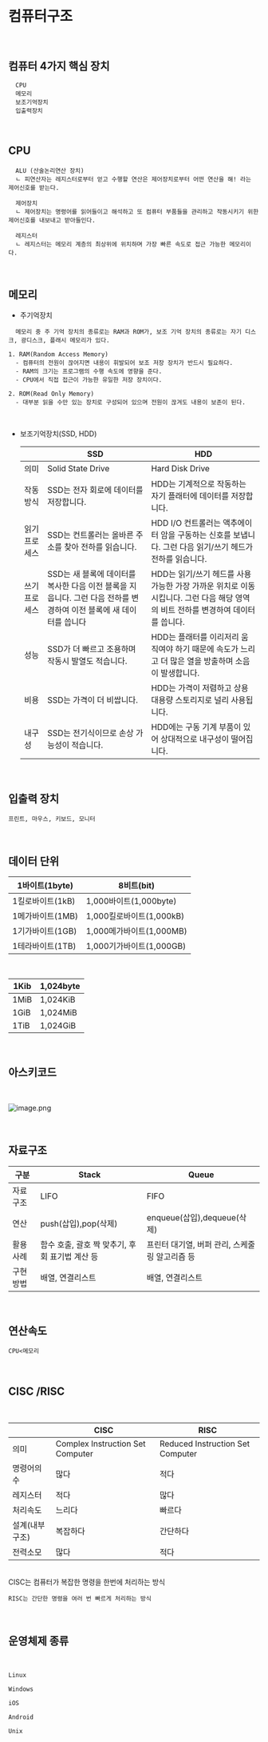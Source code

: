 # 컴퓨터구조
<br>

## 컴퓨터 4가지 핵심 장치
```
  CPU
  메모리
  보조기억장치
  입출력장치
```
<br>


 ## CPU
```
  ALU (산술논리연산 장치)
  ㄴ 피연산자는 레지스터로부터 얻고 수행할 연산은 제어장치로부터 어떤 연산을 해! 라는 제어신호를 받는다.

  제어장치
  ㄴ 제어장치는 명령어를 읽어들이고 해석하고 또 컴퓨터 부품들을 관리하고 작동시키기 위한 제어신호를 내보내고 받아들인다.

  레지스터
  ㄴ 레지스터는 메모리 계층의 최상위에 위치하며 가장 빠른 속도로 접근 가능한 메모리이다.
``` 
<br>

## 메모리
- 주기억장치
```
  메모리 중 주 기억 장치의 종류로는 RAM과 ROM가, 보조 기억 장치의 종류로는 자기 디스크, 광디스크, 플래시 메모리가 있다.

1. RAM(Random Access Memory)
  - 컴퓨터의 전원이 끊어지면 내용이 휘발되어 보조 저장 장치가 반드시 필요하다.
  - RAM의 크기는 프로그램의 수행 속도에 영향을 준다.
  - CPU에서 직접 접근이 가능한 유일한 저장 장치이다.
  
2. ROM(Read Only Memory)
  - 대부분 읽을 수만 있는 장치로 구성되어 있으며 전원이 끊겨도 내용이 보존이 된다. 
```
<br>

- 보조기억장치(SSD, HDD)

    | |SSD | HDD |
    |--- | --- | --- |
    |의미|Solid State Drive| Hard Disk Drive|
    |작동방식|SSD는 전자 회로에 데이터를 저장합니다.|HDD는 기계적으로 작동하는 자기 플래터에 데이터를 저장합니다.|
    |읽기 프로세스|SSD는 컨트롤러는 올바른 주소를 찾아 전하를 읽습니다.|HDD I/O 컨트롤러는 액추에이터 암을 구동하는 신호를 보냅니다. 그런 다음 읽기/쓰기 헤드가 전하를 읽습니다.|
    |쓰기 프로세스|SSD는 새 블록에 데이터를 복사한 다음 이전 블록을 지웁니다. 그런 다음 전하를 변경하여 이전 블록에 새 데이터를 씁니다|HDD는 읽기/쓰기 헤드를 사용 가능한 가장 가까운 위치로 이동시킵니다. 그런 다음 해당 영역의 비트 전하를 변경하여 데이터를 씁니다.|
    |성능|SSD가 더 빠르고 조용하며 작동시 발열도 적습니다.|HDD는 플래터를 이리저리 움직여야 하기 때문에 속도가 느리고 더 많은 열을 방출하며 소음이 발생합니다.|
    |비용|SSD는 가격이 더 비쌉니다.|HDD는 가격이 저렴하고 상용 대용량 스토리지로 널리 사용됩니다.|
    |내구성|SSD는 전기식이므로 손상 가능성이 적습니다.|HDD에는 구동 기계 부품이 있어 상대적으로 내구성이 떨어집니다.|



<br>

## 입출력 장치
    프린트, 마우스, 키보드, 모니터

    

<br>

## 데이터 단위

| 1바이트(1byte) | 8비트(bit) |
| --- | --- |
| 1킬로바이트(1kB) | 1,000바이트(1,000byte) |
| 1메가바이트(1MB) | 1,000킬로바이트(1,000kB)|
| 1기가바이트(1GB) | 1,000메가바이트(1,000MB)|
| 1테라바이트(1TB) | 1,000기가바이트(1,000GB)|
<br>

|1Kib|1,024byte|
| --- | ---|
|1MiB|1,024KiB|
|1GiB|1,024MiB|
|1TiB|1,024GiB|
<br>

## 아스키코드
<br/>

![image.png](https://i.namu.wiki/i/5xqkq2BMTn6RooPic9ktUqakolnvwKJMNoDrOihRvT7_913OTL3RyTZp2FSyd0lf1Z7La1BVV2PkqA3FTcGyxy_hSfKFCbDLBpurwzA3syAt80L4E7-tMJAa_vWwD-ANhiHUQmONqO48ZfzfqBaqkg.gif)

<br/>

## 자료구조
|구분|Stack|Queue|
|--- | --- | --- |
|자료구조|LIFO|FIFO|
|연산|push(삽입),pop(삭제)|enqueue(삽입),dequeue(삭제)|
|활용 사례|함수 호출, 괄호 짝 맞추기, 후회 표기법 계산 등|프린터 대기열, 버퍼 관리, 스케줄링 알고리즘 등|
|구현방법|배열, 연결리스트|배열, 연결리스트|
<br>

## 연산속도
    CPU<메모리
<br>

## CISC /RISC
<br>

||CISC|RISC|
| --- | --- | --- |
|의미|Complex Instruction Set Computer|Reduced Instruction Set Computer|
|명령어의 수|많다|적다|
|레지스터|적다|많다|
|처리속도|느리다|빠르다|
|설계(내부구조)|복잡하다|간단하다|
|전력소모|많다|적다|
<br>
    CISC는 컴퓨터가 복잡한 명령을 한번에 처리하는 방식
    
    RISC는 간단한 명령을 여러 번 빠르게 처리하는 방식
    
<br>

## 운영체제 종류

<br>

```
Linux

Windows

iOS

Android

Unix
```